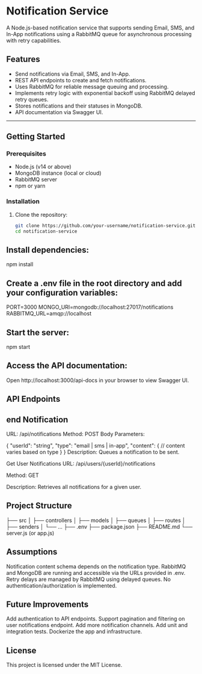 # Notification Service

A Node.js-based notification service that supports sending Email, SMS, and In-App notifications using a RabbitMQ queue for asynchronous processing with retry capabilities.

## Features

- Send notifications via Email, SMS, and In-App.
- REST API endpoints to create and fetch notifications.
- Uses RabbitMQ for reliable message queuing and processing.
- Implements retry logic with exponential backoff using RabbitMQ delayed retry queues.
- Stores notifications and their statuses in MongoDB.
- API documentation via Swagger UI.

---

## Getting Started

### Prerequisites

- Node.js (v14 or above)
- MongoDB instance (local or cloud)
- RabbitMQ server
- npm or yarn

### Installation

1. Clone the repository:

   ```bash
   git clone https://github.com/your-username/notification-service.git
   cd notification-service
## Install dependencies:
npm install
## Create a .env file in the root directory and add your configuration variables:
PORT=3000
MONGO_URI=mongodb://localhost:27017/notifications
RABBITMQ_URL=amqp://localhost

## Start the server:
npm start

## Access the API documentation:
Open http://localhost:3000/api-docs in your browser to view Swagger UI.

## API Endpoints
## end Notification
URL: /api/notifications
Method: POST
Body Parameters:

{
  "userId": "string",
  "type": "email | sms | in-app",
  "content": {
    // content varies based on type
  }
}
Description: Queues a notification to be sent.

Get User Notifications
URL: /api/users/{userId}/notifications

Method: GET

Description: Retrieves all notifications for a given user.

## Project Structure
├── src
│   ├── controllers
│   ├── models
│   ├── queues
│   ├── routes
│   ├── senders
│   └── ...
├── .env
├── package.json
├── README.md
└── server.js (or app.js)
## Assumptions
Notification content schema depends on the notification type.
RabbitMQ and MongoDB are running and accessible via the URLs provided in .env.
Retry delays are managed by RabbitMQ using delayed queues.
No authentication/authorization is implemented.

## Future Improvements
Add authentication to API endpoints.
Support pagination and filtering on user notifications endpoint.
Add more notification channels.
Add unit and integration tests.
Dockerize the app and infrastructure.

## License
This project is licensed under the MIT License.


 
 
